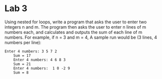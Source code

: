 # Lab 3

Using nested for loops, write a program that asks the user to enter two integers n and m. The program then asks the user to enter n lines of m numbers each, and calculates and outputs the sum of each line of m numbers. For example, if n = 3 and m = 4, A sample run would be (3 lines, 4 numbers per line):

```
Enter 4 numbers: 3 5 7 2
	Sum = 17
	Enter 4 numbers: 4 6 8 3
	Sum = 21
	Enter 4 numbers:  1 0 -2 9
	Sum = 8
```
